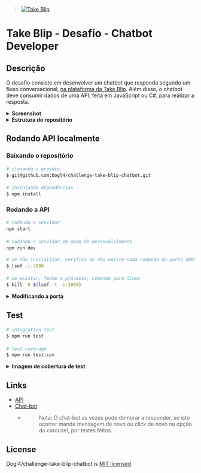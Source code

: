 > [<img alt="Take Blip" height="100" width="auto" src="https://avatars.githubusercontent.com/u/4369522?s=200&v=4">](https://www.linkedin.com/company/takeblip/ "Logo Take Blip, link para o linkedin da Take Blip")

# Take Blip - Desafio - Chatbot Developer

## Descrição

O desafio consiste em desenvolver um chatbot que responda segundo um fluxo conversacional, [na plataforma da Take Blip](https://portal.blip.ai/ "Link da plataforma"). Além disso, o chatbot deve consumir dados de uma API, feita em JavaScript ou C#, para realizar a resposta.

<details>
  <summary><strong>Screenshot</strong></summary><br />

| [<img alt="Screenshot do chatbot" height="400" width="auto" src="./src/images/chat-bot.gif">](./src/images/chat-bot.gif "Screenshot do chatbot") |
|--------------------------------------------------------------------------------------------------------------------------------------------------|
| _chat-bot-gif_
</details>

<details>
  <summary><strong>Estrutura do repositório</strong></summary><br />

```bash
├── challenge
│   ├── Api
│   │   └── index.js
│   └── Flow
│       └── mybotflow.json
├── index.js
├── LICENSE
├── package.json
├── package-lock.json
├── README.md
├── src
│   ├── app.js
│   ├── controllers
│   │   └── repo.controller.js
│   ├── images
│   │   ├── chat-bot.gif
│   │   ├── Desafio.png
│   │   ├── Take.Be.png
│   │   ├── TakeCharge.png
│   │   ├── Take.Execellence.png
│   │   ├── Take.Higher.png
│   │   ├── Take.Simple.png
│   │   ├── Take.Team.png
│   │   └── test-cov.png
│   ├── routes.js
│   ├── services
│   │   └── repo.service.js
│   └── utils
│       └── index.js
└── test
    ├── mock
    │   └── index.js
    └── repo.test.js
```
</details>

## Rodando API localmente

### Baixando o repositório

```bash
# clonando o projeto
$ git@github.com:Dogl4/challenge-take-blip-chatbot.git

# instalando dependências
$ npm install
```

### Rodando a API

```bash
# rodando o servidor
npm start

# rodando o servidor em modo de desenvolvimento
npm run dev
```
```bash
# se não inicializar, verifica se não existe nada rodando na porta 3000, comando para linux
$ lsof -i:3000

# se existir, feche o processo, comando para linux
$ kill -9 $(lsof -t -i:3000)
```
<details>
  <summary><strong>Modificando a porta</strong></summary><br />

> A porta padrão é `3000`. Você pode alterar isso renomeando o arquivo `.env.example` para `.env` e modificando o valor da variável `PORT`.
</details>

## Test

```bash
# integration test
$ npm run test

# test coverage
$ npm run test:cov
```

<details>
  <summary><strong>Imagem de cobertura de test</strong></summary><br />

 | [<img alt="Screenshot da cobertura de test" height="500" width="auto" src="./src/images/test-cov.png">](./src/images/test-cov.png "Screenshot do chatbot") |
 |------------------------------------------------------------------------------------------------------------------------------------------------------------|
 | _imagem-do-comando:_  `npm run test:cov`                                                                                                                   |
</details>

## Links

  - [API](https://dogl4-take-blip.herokuapp.com/ "Api no Heroku")
  - [Chat-bot](https://pedro-douglas-pereira-barreto-rgf3e.chat.blip.ai/?appKey=bG9yYXZhbG9yZXNkYXRha2UxOmRjOTJjMDFjLTlmNzQtNDNmYi05ZGQ3LWQ2MWE5MjUwMjE5Mw== "Link do chatbot dentro da blip")
    - > Nota: O chat-bot as vezes pode demorar a responder, se isto ocorrer mande mensagem de novo ou click de novo na opção do carousel, por testes feitos.

## License

  Dogl4/challenge-take-blip-chatbot is [MIT licensed](./LICENSE)
